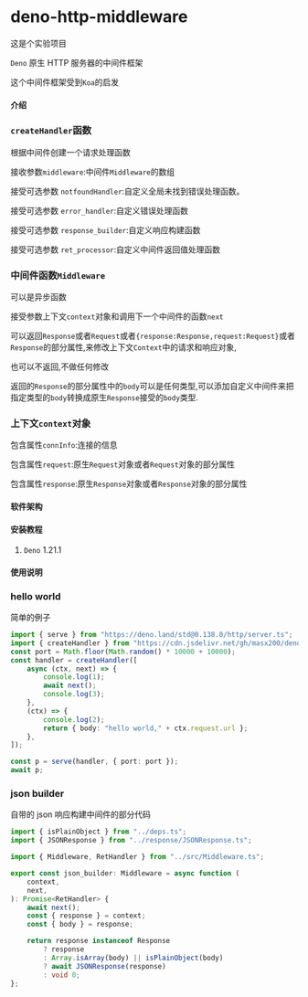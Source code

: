 # deno-http-middleware

这是个实验项目

`Deno` 原生 HTTP 服务器的中间件框架

这个中间件框架受到`Koa`的启发

#### 介绍

### `createHandler`函数

根据中间件创建一个请求处理函数

接收参数`middleware`:中间件`Middleware`的数组

接受可选参数 `notfoundHandler`:自定义全局未找到错误处理函数。

接受可选参数 `error_handler`:自定义错误处理函数

接受可选参数 `response_builder`:自定义响应构建函数

接受可选参数 `ret_processor`:自定义中间件返回值处理函数

### 中间件函数`Middleware`

可以是异步函数

接受参数上下文`context`对象和调用下一个中间件的函数`next`

可以返回`Response`或者`Request`或者`{response:Response,request:Request}`或者`Response`的部分属性,来修改上下文`Context`中的请求和响应对象,

也可以不返回,不做任何修改

返回的`Response`的部分属性中的`body`可以是任何类型,可以添加自定义中间件来把指定类型的`body`转换成原生`Response`接受的`body`类型.

### 上下文`context`对象

包含属性`connInfo`:连接的信息

包含属性`request`:原生`Request`对象或者`Request`对象的部分属性

包含属性`response`:原生`Response`对象或者`Response`对象的部分属性

#### 软件架构

#### 安装教程

1. `Deno` 1.21.1

#### 使用说明

### hello world

简单的例子

```ts
import { serve } from "https://deno.land/std@0.138.0/http/server.ts";
import { createHandler } from "https://cdn.jsdelivr.net/gh/masx200/deno-http-middleware@1.0.0/mod.ts";
const port = Math.floor(Math.random() * 10000 + 10000);
const handler = createHandler([
    async (ctx, next) => {
        console.log(1);
        await next();
        console.log(3);
    },
    (ctx) => {
        console.log(2);
        return { body: "hello world," + ctx.request.url };
    },
]);

const p = serve(handler, { port: port });
await p;
```

### json builder

自带的 json 响应构建中间件的部分代码

```ts
import { isPlainObject } from "../deps.ts";
import { JSONResponse } from "../response/JSONResponse.ts";

import { Middleware, RetHandler } from "../src/Middleware.ts";

export const json_builder: Middleware = async function (
    context,
    next,
): Promise<RetHandler> {
    await next();
    const { response } = context;
    const { body } = response;

    return response instanceof Response
        ? response
        : Array.isArray(body) || isPlainObject(body)
        ? await JSONResponse(response)
        : void 0;
};
```
